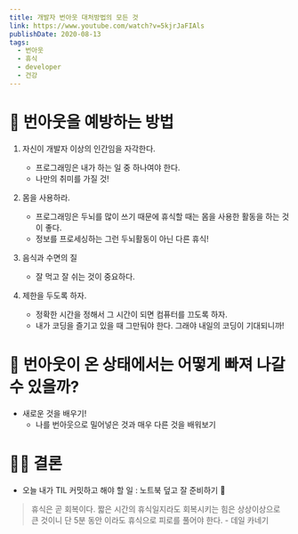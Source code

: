 ```yaml
---
title: 개발자 번아웃 대처방법의 모든 것
link: https://www.youtube.com/watch?v=5kjrJaFIAls
publishDate: 2020-08-13
tags: 
  - 번아웃
  - 휴식
  - developer
  - 건강
---
```

#  💉 번아웃을 예방하는 방법
1. 자신이 개발자 이상의 인간임을 자각한다.
    - 프로그래밍은 내가 하는 일 중 하나여야 한다.
    - 나만의 취미를 가질 것!

2. 몸을 사용하라.
    - 프로그래밍은 두뇌를 많이 쓰기 때문에 휴식할 때는 몸을 사용한 활동을 하는 것이 좋다.
    - 정보를 프로세싱하는 그런 두뇌활동이 아닌 다른 휴식!

3. 음식과 수면의 질
    - 잘 먹고 잘 쉬는 것이 중요하다.

4. 제한을 두도록 하자.
    - 정확한 시간을 정해서 그 시간이 되면 컴퓨터를 끄도록 하자.
    - 내가 코딩을 즐기고 있을 때 그만둬야 한다. 그래야 내일의 코딩이 기대되니까!

# 💊 번아웃이 온 상태에서는 어떻게 빠져 나갈 수 있을까?
- 새로운 것을 배우기!
    - 나를 번아웃으로 밀어넣은 것과 매우 다른 것을 배워보기

# 👩‍⚖️ 결론
- 오늘 내가 TIL 커밋하고 해야 할 일 : 노트북 덮고 잘 준비하기 🛌

 > 휴식은 곧 회복이다. 짧은 시간의 휴식일지라도 회복시키는 힘은 상상이상으로 큰 것이니 단 5분 동안 이라도 휴식으로 피로를 풀어야 한다. - 데일 카네기
